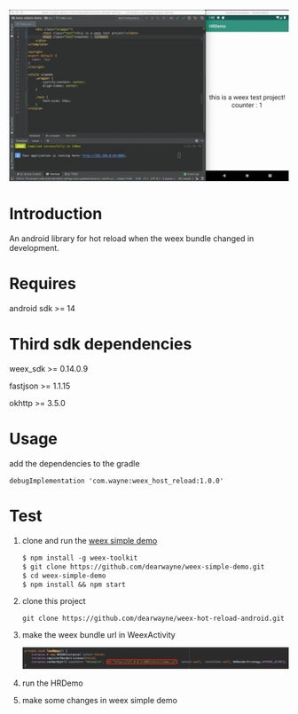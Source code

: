 ![HRDemo](HRDemo.gif)

# Introduction

An android library for hot reload when the weex bundle changed in development.

# Requires

android sdk >= 14

# Third sdk dependencies

weex_sdk >= 0.14.0.9

fastjson >= 1.1.15

okhttp >= 3.5.0 

# Usage

add the dependencies to the gradle

```
debugImplementation 'com.wayne:weex_host_reload:1.0.0'
```

# Test

1. clone and run the [weex simple demo](https://github.com/dearwayne/weex-simple-demo)

	```
	$ npm install -g weex-toolkit
	$ git clone https://github.com/dearwayne/weex-simple-demo.git
	$ cd weex-simple-demo
	$ npm install && npm start
	```
	
2. clone this project

	```
	git clone https://github.com/dearwayne/weex-hot-reload-android.git
	```
	
3. make the weex bundle url in WeexActivity

	![modify weex bundle](WeexActivity.png)
	
4. run the HRDemo

5. make some changes in weex simple demo